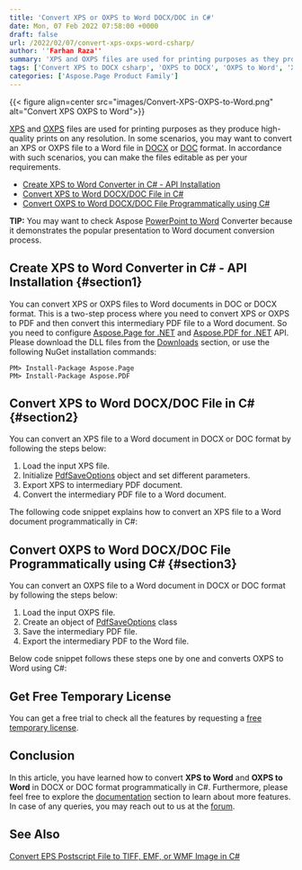 ```yaml
---
title: 'Convert XPS or OXPS to Word DOCX/DOC in C#'
date: Mon, 07 Feb 2022 07:58:00 +0000
draft: false
url: /2022/02/07/convert-xps-oxps-word-csharp/
author: ''Farhan Raza''
summary: 'XPS and OXPS files are used for printing purposes as they produce high-quality prints on any resolution. In some scenarios, you may want to **convert an XPS or OXPS file to a Word file in DOCX or DOC format.** In accordance with such scenarios, you can make the files editable as per your requirements.'
tags: ['Convert XPS to DOCX csharp', 'OXPS to DOCX', 'OXPS to Word', 'XPS to DOCX', 'XPS to Word', 'csharp XPS to DOCX']
categories: ['Aspose.Page Product Family']
---
```




{{< figure align=center src="images/Convert-XPS-OXPS-to-Word.png" alt="Convert XPS OXPS to Word">}}


[XPS][1] and [OXPS][2] files are used for printing purposes as they produce high-quality prints on any resolution. In some scenarios, you may want to convert an XPS or OXPS file to a Word file in [DOCX][3] or [DOC][4] format. In accordance with such scenarios, you can make the files editable as per your requirements.

*   [Create XPS to Word Converter in C# - API Installation][5]
*   [Convert XPS to Word DOCX/DOC File in C#][6]
*   [Convert OXPS to Word DOCX/DOC File Programmatically using C#][7]

**TIP:** You may want to check Aspose [PowerPoint to Word][8] Converter because it demonstrates the popular presentation to Word document conversion process.

## Create XPS to Word Converter in C# - API Installation {#section1}

You can convert XPS or OXPS files to Word documents in DOC or DOCX format. This is a two-step process where you need to convert XPS or OXPS to PDF and then convert this intermediary PDF file to a Word document. So you need to configure [Aspose.Page for .NET][9] and [Aspose.PDF for .NET][10] API. Please download the DLL files from the [Downloads][11] section, or use the following NuGet installation commands:

```
PM> Install-Package Aspose.Page
PM> Install-Package Aspose.PDF
```

## Convert XPS to Word DOCX/DOC File in C# {#section2}

You can convert an XPS file to a Word document in DOCX or DOC format by following the steps below:

1.  Load the input XPS file.
2.  Initialize [PdfSaveOptions][12] object and set different parameters.
3.  Export XPS to intermediary PDF document.
4.  Convert the intermediary PDF file to a Word document.

The following code snippet explains how to convert an XPS file to a Word document programmatically in C#:



## Convert OXPS to Word DOCX/DOC File Programmatically using C# {#section3}

You can convert an OXPS file to a Word document in DOCX or DOC format by following the steps below:

1.  Load the input OXPS file.
2.  Create an object of [PdfSaveOptions][13] class
3.  Save the intermediary PDF file.
4.  Export the intermediary PDF to the Word file.

Below code snippet follows these steps one by one and converts OXPS to Word using C#:



## Get Free Temporary License

You can get a free trial to check all the features by requesting a [free temporary license][14].

## Conclusion

In this article, you have learned how to convert **XPS to Word** and **OXPS to Word** in DOCX or DOC format programmatically in C#. Furthermore, please feel free to explore the [documentation][15] section to learn about more features. In case of any queries, you may reach out to us at the [forum][16].

## **See Also**

[Convert EPS Postscript File to TIFF, EMF, or WMF Image in C#][17]




[1]: https://docs.fileformat.com/page-description-language/xps/
[2]: https://docs.fileformat.com/page-description-language/oxps/
[3]: https://docs.fileformat.com/word-processing/docx/
[4]: https://docs.fileformat.com/word-processing/doc/
[5]: #section1
[6]: #section2
[7]: #section3
[8]: https://products.aspose.app/slides/conversion/ppt-to-wordhttps://products.aspose.app/slides/conversion/ppt-to-word
[9]: https://products.aspose.com/page/net
[10]: https://products.aspose.com/pdf/net
[11]: https://downloads.aspose.com/
[12]: https://apireference.aspose.com/page/net/aspose.page.xps.presentation.pdf/pdfsaveoptions
[13]: https://apireference.aspose.com/page/net/aspose.page.xps.presentation.pdf/pdfsaveoptions
[14]: https://purchase.aspose.com/temporary-license
[15]: https://docs.aspose.com/display/pagenet/Home
[16]: https://forum.aspose.com/c/page/39
[17]: https://blog.aspose.com/2021/08/27/convert-eps-ps-postscript-to-tiff-emf-wmf-csharp/




